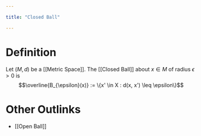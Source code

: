 ```yaml
---

title: "Closed Ball"

---
```

# Definition
Let $(M, d)$ be a [[Metric Space]]. The [[Closed Ball]] about $x \in M$ of radius $\epsilon > 0$ is $$\overline{B_{\epsilon}(x)} := \{x' \in X : d(x, x') \leq \epsilon\}$$

# Other Outlinks
- [[Open Ball]]
